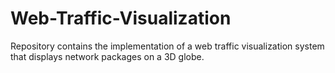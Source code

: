 # Web-Traffic-Visualization
Repository contains the implementation of a web traffic visualization system that displays network packages on a 3D globe.
